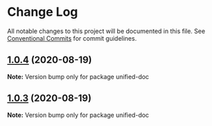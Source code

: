 # Change Log

All notable changes to this project will be documented in this file.
See [Conventional Commits](https://conventionalcommits.org) for commit guidelines.

## [1.0.4](https://github.com/unified-doc/unified-doc/tree/main/packages/unified-doc/compare/unified-doc@1.0.3...unified-doc@1.0.4) (2020-08-19)

**Note:** Version bump only for package unified-doc





## [1.0.3](https://github.com/unified-doc/unified-doc/tree/main/packages/unified-doc/compare/unified-doc@1.0.2...unified-doc@1.0.3) (2020-08-19)

**Note:** Version bump only for package unified-doc
